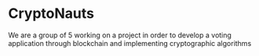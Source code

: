 # CryptoNauts
We are a group of 5 working on a project in order to develop a voting application through blockchain and implementing cryptographic algorithms
